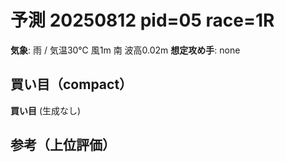 # 予測 20250812 pid=05 race=1R
**気象**: 雨 / 気温30℃ 風1m 南 波高0.02m
**想定攻め手**: none

## 買い目（compact）
**買い目**
(生成なし)

## 参考（上位評価）